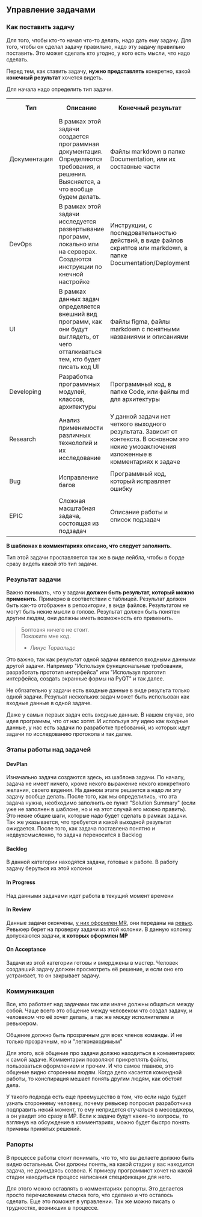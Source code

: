 ## Управление задачами


### Как поставить задачу

Для того, чтобы кто-то начал что-то делать, надо дать ему задачу. Для того, чтобы он сделал задачу правильно, надо эту задачу правильно поставить. Это может сделать кто угодно, у кого есть мысли, что надо сделать.

Перед тем, как ставить задачу, **нужно представлять** конкретно, какой **конечный результат** хочется видеть.

Для начала надо определить тип задачи.


<table>
<tr><th>Тип</th><th>Описание</th><th>Конечный результат</th><th>Файл шаблона</th></tr>
<tr>
<td>Документация</td>
<td>В рамках этой задачи создается программная документация. Определяются требования, и решения. Выясняется, а что вообще будем делать.</td>
<td>Файлы markdown в папке Documentation, или их составные части</td>
<td>

[Шаблон задачи](./Templates/TaskDocumentation.md)

</td>
</tr>
<tr>
<td>DevOps</td>
<td>В рамках этой задачи исследуется развертывание программ, локально или на серверах. Создаются инструкции по кнечной настройке</td>
<td>Инструкции, с последовательностью действий, в виде файлов скриптов или markdown, в папке Documentation/Deployment</td>
<td>

[Шаблон задачи](./Templates/TaskDevOps.md)

</td>
</tr>
<tr>
<td>UI</td>
<td>В рамках данных задач определяется внешний вид программ, как они будут выглядеть, от чего отталкиваться тем, кто будет писать код UI</td>
<td>Файлы figma, файлы markdown с понятными названиями и описаниями </td>
<td>

[Шаблон задачи](./Templates/TaskDesign.md)

</td>
</tr>
<tr>
<td>Developing</td>
<td>Разработка программных модулей, классов, архитектуры</td>
<td>Программный код, в папке Code, или файлы md для архитектуры</td>
<td>

[Шаблон задачи](./Templates/TaskDeveloper.md)

</td>
</tr>
<tr>
<td>Research</td>
<td>Анализ применимости различных технологий и их исследование</td>
<td>У данной задачи нет четкого выходного результата. Зависит от контекста. В основном это некие умозаключения изложенные в комментариях к задаче</td>
<td>

[Шаблон задачи](./Templates/TaskResearch.md)

</td>
</tr>

<tr>
<td>Bug</td>
<td>Исправление багов</td>
<td>Программный код, который исправляет ошибку</td>
<td>

[Шаблон задачи](./Templates/TaskBug.md)

</td>
</tr>

<tr>
<td>EPIC</td>
<td>Сложная масштабная задача, состоящая из подзадач</td>
<td>Описание работы и список подзадач</td>
<td>

[Шаблон задачи](./Templates/TaskEpic.md)

</td>
</tr>
</table>

**В шаблонах в комментариях описано, что следует заполнить.**

Тип этой задачи проставляется так же в виде лейбла, чтобы в борде сразу видеть какой это тип задачи.

### Результат задачи

Важно понимать, что у задачи **должен быть результат, который можно применить**. Примерно в соответствии с таблицей. Результат должен быть как-то отображен в репозитории, в виде файлов. Результатом не могут быть некие мысли в голове. Результат должен быть понятен другим людям, они должны иметь возможность его применить.

>Болтовня ничего не стоит.<br>
>Покажите мне код.<br>
> - _Линус Торвальдс_

Это важно, так как результат одной задачи является входными данными другой задачи. Например "Используя функциональные требования, разработать прототип интерфейса" или "Используя прототип интерфейса, создать экранные формы на PyQT" и так далее.

Не обязательно у задачи есть входные данные в виде результа только одной задачи. Резульат нескольких задач может быть испольован как входные данные в одной задаче.

Даже у самых первых задач есть входные данные. В нашем случае, это идея программы, что от нас хотят. И используя эту идею как входные данные, у нас есть задачи по разработке требований, из которых идут задачи по исследованию протокола и так далее.

### Этапы работы над задачей

#### **DevPlan**
Изначально задачи создаются здесь, из шаблона задачи. По началу, задача не имеет ничего, кроме некого выражение некого конкретного желания, своего видения. На данном этапе решается а надо ли эту задачу вообще делать.
После того, как мы определились, что эта задача нужна, необходимо заполнить ее пункт "Solution Summary" (если уже не заполнен в шаблоне, но и на этот случай его можно править). Это некие общие шаги, которые надо будет сделать в рамках задачи. Так же указывается, что требуется и какой выходной результат ожидается.
После того, как задача поставлена понятно и недвухсмысленно, то задача переносится в Backlog

#### **Backlog**
В данной категории находятся задачи, готовые к работе. В работу задачу беруться из этой колонки

#### **In Progress**
Над данными задачами идет работа в текущий момент времени

#### **In Review**
Данные задачи окончены, [у них оформлен MR](MergeRequest.md), они переданы на [ревью](Review.md). Ревьюер берет на проверку задачи из этой колонки. В данную колонку допускаются задачи, **к которых оформлен МР**

#### **On Acceptance** <br>
Задачи из этой категории готовы и вмерджены в мастер. Человек создавший задачу должен просмотреть её решение, и если оно его устраивает, то он закрывает задачу.


### Коммуникация

Все, кто работает над задачами так или иначе должны общаться между собой. Чаще всего это общение между человеком что создал задачу, и человеком что её хочет делать, а так же между исполнителем и ревьюером.

Общение должно быть прозрачным для всех членов команды. И не только прозрачным, но и "легконаходимым"

Для этого, всё общение про задачи должно находиться в комментариях к самой задаче. Комментарии позволяют прикреплять файлы, пользоваться оформлением и прочим. И что самое главное, это общение видно сторонним людям. Когда дело касается командной работы, то конспирация мешает понять другим людям, как обстоят дела.

У такого подхода есть еще преемущество в том, что если надо будет узнать стороннему человеку, почему ревьюер попросил разработчика подправить некий момент, то ему непридется стучаться в месседжеры, а он увидит это сразу в МР. Если к задаче будут какие-то вопросы, то взглянув на обсуждение в комментариях, можно будет быстро понять причины принятых решений.

### Рапорты

В процессе работы стоит понимать, что то, что вы делаете должно быть видно остальным. Они должны понять, на какой стадии у вас находится задача, не дожидаясь созвона. К прмиеру программист хочет на какой стадии находиться процесс написания спецификации для него.

Для этого можно оставлять в комментариях рапорты. Это делается просто перечислением списка того, что сделано и что осталось сделать. Еще это поможет в управлении. Так же можно писать о трудностях, возникших в процессе.